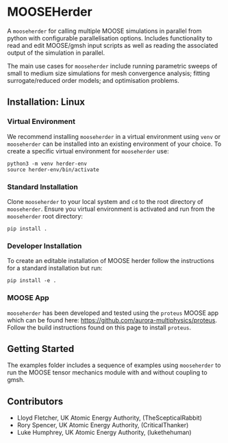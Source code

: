 # MOOSEHerder
A `mooseherder` for calling multiple MOOSE simulations in parallel from python with configurable parallelisation options. Includes functionality to read and edit MOOSE/gmsh input scripts as well as reading the associated output of the simulation in parallel.

The main use cases for `mooseherder` include running parametric sweeps of small to medium size simulations for mesh convergence analysis; fitting surrogate/reduced order models; and optimisation problems. 

## Installation: Linux 
### Virtual Environment
We recommend installing `mooseherder` in a virtual environment using `venv` or `mooseherder` can be installed into an existing environment of your choice. To create a specific virtual environment for `mooseherder` use:

```
python3 -m venv herder-env
source herder-env/bin/activate
```

### Standard Installation
Clone `mooseherder` to your local system and `cd` to the root directory of `mooseherder`. Ensure you virtual environment is activated and run from the `mooseherder` root directory:

```
pip install .
```

### Developer Installation
To create an editable installation of MOOSE herder follow the instructions for a standard installation but run:
```
pip install -e .
```


### MOOSE App
`mooseherder` has been developed and tested using the `proteus` MOOSE app which can be found here: https://github.com/aurora-multiphysics/proteus. Follow the build instructions found on this page to install `proteus`. 

## Getting Started
The examples folder includes a sequence of examples using `mooseherder` to run the MOOSE tensor mechanics module with and without coupling to gmsh. 

## Contributors
- Lloyd Fletcher, UK Atomic Energy Authority, (TheScepticalRabbit)  
- Rory Spencer, UK Atomic Energy Authority, (CriticalThanker)  
- Luke Humphrey, UK Atomic Energy Authority, (lukethehuman)  
